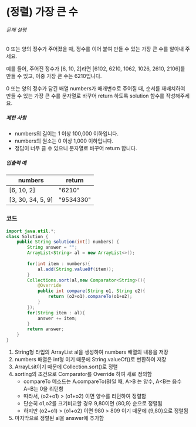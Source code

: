 # (정렬) 가장 큰 수

###### 문제 설명

0 또는 양의 정수가 주어졌을 때, 정수를 이어 붙여 만들 수 있는 가장 큰 수를 알아내 주세요.

예를 들어, 주어진 정수가 [6, 10, 2]라면 [6102, 6210, 1062, 1026, 2610, 2106]를 만들 수 있고, 이중 가장 큰 수는 6210입니다.

0 또는 양의 정수가 담긴 배열 numbers가 매개변수로 주어질 때, 순서를 재배치하여 만들 수 있는 가장 큰 수를 문자열로 바꾸어 return 하도록 solution 함수를 작성해주세요.

##### 제한 사항

- numbers의 길이는 1 이상 100,000 이하입니다.
- numbers의 원소는 0 이상 1,000 이하입니다.
- 정답이 너무 클 수 있으니 문자열로 바꾸어 return 합니다.

##### 입출력 예

| numbers           | return    |
| ----------------- | --------- |
| [6, 10, 2]        | "6210"    |
| [3, 30, 34, 5, 9] | "9534330" |



### 코드

```java
import java.util.*;
class Solution {
    public String solution(int[] numbers) {
        String answer = "";
        ArrayList<String> al = new ArrayList<>();
        
        for(int item : numbers){
            al.add(String.valueOf(item));
        }
        Collections.sort(al,new Comparator<String>(){
            @Override
            public int compare(String o1, String o2){
                return (o2+o1).compareTo(o1+o2);
            }
        });
        for(String item : al){
            answer += item;
        }
        return answer;
    }
}
```

1. String형 타입의  ArrayList al을 생성하여 numbers 배열의 내용을 저장
2. numbers 배열은 int형 이기 때문에 String.valueOf()로 변환하여 저장
3. ArrayLsit이기 때문에 Collection.sort()로 정렬
4. sorting의 조건으로 Comparator를 Override 하여 새로 정의함
   - compareTo 메소드는 A.compareTo(B)일 때, A>B 는 양수, A<B는 음수 A=B는 0을 리턴함
   - 따라서, (o2+o1) > (o1+o2) 이면 양수를 리턴하여 정렬함
   - 단순히 o1,o2를 크기비교할 경우 9,80이면 {80,9} 순으로 정렬됨
   - 하지만 (o2+o1) > (o1+o2) 이면 980 > 809 이기 때문에 {9,80}으로 정렬됨
5. 마지막으로 정렬된 al을 answer에 추가함